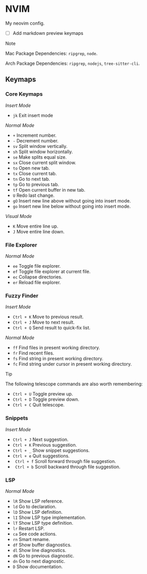 # NVIM
My neovim config.

- [ ] Add markdown preview keymaps

> [!NOTE]
> Mac Package Dependencies: `ripgrep`, `node`.
>  
> Arch Package Dependencies: `ripgrep`, `nodejs`, `tree-sitter-cli`.

## Keymaps

### Core Keymaps

*Insert Mode*
- `jk` Exit insert mode

*Normal Mode*
- `+` Increment number.
- `-` Decrement number.
- `sv` Split window vertically.
- `sh` Split window horizontally.
- `se` Make splits equal size.
- `sx` Close current split window.
- `to` Open new tab.
- `tx` Close current tab.
- `tn` Go to next tab.
- `tp` Go to previous tab.
- `tf` Open current buffer in new tab.
- `U` Redo last change.
- `gO` Insert new line above without going into insert mode.  
- `go` Insert new line below without going into insert mode.  

*Visual Mode*
- `K` Move entire line up.
- `J` Move entire line down. 

### File Explorer

*Normal Mode*
- `ee` Toggle file explorer.
- `ef` Toggle file explorer at current file.
- `ec` Collapse directories.
- `er` Reload file explorer.

### Fuzzy Finder
 *Insert Mode*
 - `Ctrl + K` Move to previous result.
 - `Ctrl + J` Move to next result.
 - `Ctrl + Q` Send result to quick-fix list.

 *Normal Mode*
 - `ff` Find files in present working directory.
 - `fr` Find recent files.
 - `fs` Find string in present working directory.
 - `fc` Find string under cursor in present working directory.

> [!TIP]
> The following telescope commands are also worth remembering:
> - `Ctrl + U` Toggle preview up.
> - `Ctrl + D` Toggle preview down.
> - `Ctrl + C` Quit telescope.

### Snippets
*Insert Mode* 
- `Ctrl + J` Next suggestion.
- `Ctrl + K` Previous suggestion. 
- `Ctrl + _` Show snippet suggestions.
- `Ctrl + e` Quit suggestions.
- ` Ctrl + f` Scroll forward through file suggestion.
- ` Ctrl + b` Scroll backward  through file suggestion.

### LSP
*Normal Mode*
- `lR` Show LSP reference.
- `ld` Go to declaration.
- `lD` Show LSP definition.
- `lI` Show LSP type implementation.
- `lT` Show LSP type definition.
- `lr` Restart LSP.
- `ca` See code actions. 
- `rn` Smart rename.
- `df` Show buffer diagnostics.
- `dl` Show line diagnostics.
- `dN` Go to previous diagnostic. 
- `dn` Go to next diagnostic. 
- `D` Show documentation. 
